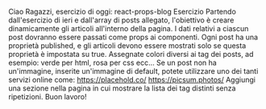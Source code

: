 Ciao Ragazzi,
esercizio di oggi: react-props-blog
Esercizio
Partendo dall'esercizio di ieri e dall'array di posts allegato, l'obiettivo è creare dinamicamente gli articoli all'interno della pagina.
I dati relativi a ciascun post dovranno essere passati come props ai componenti.
Ogni post ha una proprietà published, e gli articoli devono essere mostrati solo se questa proprietà è impostata su true.
Assegnate colori diversi ai tag dei posts, ad esempio: verde per html, rosa per css ecc…
Se un post non ha un'immagine, inserite un'immagine di default, potete utilizzare uno dei tanti servizi online come:
https://placehold.co/
https://picsum.photos/
Aggiungi una sezione nella pagina in cui mostrare la lista dei tag distinti senza ripetizioni.
Buon lavoro!
